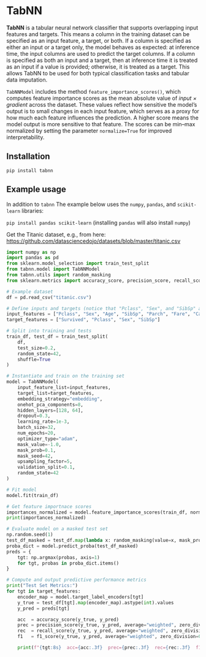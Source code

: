 # TabNN

**TabNN** is a tabular neural network classifier that supports overlapping input features and targets. This means a column in the training dataset can be specified as an input feature, a target, or both. If a column is specified as either an input or a target only, the model behaves as expected: at inference time, the input columns are used to predict the target columns. If a column is specified as both an input and a target, then at inference time it is treated as an input if a value is provided; otherwise, it is treated as a target. This allows TabNN to be used for both typical classification tasks and tabular data imputation.

`TabNNModel` includes the method `feature_importance_scores()`, which computes feature importance scores as the mean absolute value of *input × gradient* across the dataset. These values reflect how sensitive the model’s output is to small changes in each input feature, which serves as a proxy for how much each feature influences the prediction. A higher score means the model output is more sensitive to that feature. The scores can be min–max normalized by setting the parameter `normalize=True` for improved interpretability.

## Installation

`pip install tabnn`

## Example usage

In addition to `tabnn` The example below uses the `numpy`, `pandas`, and `scikit-learn` libraries:

`pip install pandas scikit-learn` (installing `pandas` will also install `numpy`)

Get the Titanic dataset, e.g., from here: https://github.com/datasciencedojo/datasets/blob/master/titanic.csv

```Python
import numpy as np
import pandas as pd
from sklearn.model_selection import train_test_split
from tabnn.model import TabNNModel
from tabnn.utils import random_masking
from sklearn.metrics import accuracy_score, precision_score, recall_score, f1_score

# Example dataset
df = pd.read_csv("titanic.csv")

# Define inputs and targets (notice that "Pclass", "Sex", and "SibSp" appear in both lists)
input_features = ["Pclass", "Sex", "Age", "SibSp", "Parch", "Fare", "Cabin", "Embarked"]
target_features = ["Survived", "Pclass", "Sex", "SibSp"]

# Split into training and tests
train_df, test_df = train_test_split(
    df,
    test_size=0.2,
    random_state=42,
    shuffle=True
)

# Instantiate and train on the training set
model = TabNNModel(
    input_feature_list=input_features,
    target_list=target_features,
    embedding_strategy="embedding",
    onehot_pca_components=8,
    hidden_layers=[128, 64],
    dropout=0.3,
    learning_rate=1e-3,
    batch_size=32,
    num_epochs=20,
    optimizer_type="adam",
    mask_value=-1.0,
    mask_prob=0.1,
    mask_seed=42,
    upsampling_factor=5,
    validation_split=0.1,
    random_state=42
)

# Fit model
model.fit(train_df)

# Get feature importnace scores
importances_normalized = model.feature_importance_scores(train_df, normalize=True)
print(importances_normalized)

# Evaluate model on a masked test set
np.random.seed(1)
test_df_masked = test_df.map(lambda x: random_masking(value=x, mask_prob=0.5))
proba_dict = model.predict_proba(test_df_masked)
preds = {
    tgt: np.argmax(probas, axis=1)
    for tgt, probas in proba_dict.items()
}

# Compute and output predictive performance metrics
print("Test Set Metrics:")
for tgt in target_features:
    encoder_map = model.target_label_encoders[tgt]
    y_true = test_df[tgt].map(encoder_map).astype(int).values
    y_pred = preds[tgt]

    acc  = accuracy_score(y_true, y_pred)
    prec = precision_score(y_true, y_pred, average="weighted", zero_division=0)
    rec  = recall_score(y_true, y_pred, average="weighted", zero_division=0)
    f1   = f1_score(y_true, y_pred, average="weighted", zero_division=0)

    print(f"{tgt:8s}  acc={acc:.3f}  prec={prec:.3f}  rec={rec:.3f}  f1={f1:.3f}")
```

